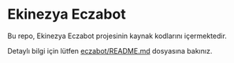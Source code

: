 # Ekinezya Eczabot

Bu repo, Ekinezya Eczabot projesinin kaynak kodlarını içermektedir.

Detaylı bilgi için lütfen [eczabot/README.md](eczabot/README.md) dosyasına bakınız.
